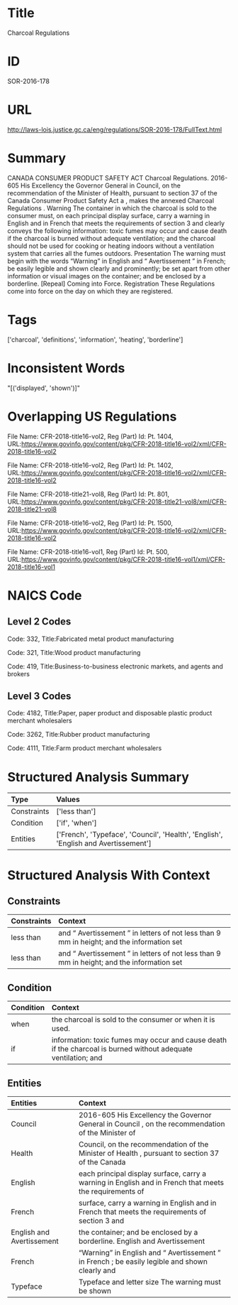 # Title
Charcoal Regulations


# ID
SOR-2016-178

# URL
http://laws-lois.justice.gc.ca/eng/regulations/SOR-2016-178/FullText.html


# Summary
CANADA CONSUMER PRODUCT SAFETY ACT Charcoal Regulations.
2016-605 His Excellency the Governor General in Council, on the recommendation of the Minister of Health, pursuant to section 37 of the  Canada Consumer Product Safety Act a , makes the annexed  Charcoal Regulations .
Warning The container in which the charcoal is sold to the consumer must, on each principal display surface, carry a warning in English and in French that meets the requirements of section 3 and clearly conveys the following information: toxic fumes may occur and cause death if the charcoal is burned without adequate ventilation; and the charcoal should not be used for cooking or heating indoors without a ventilation system that carries all the fumes outdoors.
Presentation The warning must begin with the words “Warning” in English and “ Avertissement ” in French; be easily legible and shown clearly and prominently; be set apart from other information or visual images on the container; and be enclosed by a borderline.
[Repeal] Coming into Force.
Registration These Regulations come into force on the day on which they are registered.


# Tags
['charcoal', 'definitions', 'information', 'heating', 'borderline']


# Inconsistent Words
"[('displayed', 'shown')]"


# Overlapping US Regulations
File Name: CFR-2018-title16-vol2, Reg (Part) Id: Pt. 1404, URL:https://www.govinfo.gov/content/pkg/CFR-2018-title16-vol2/xml/CFR-2018-title16-vol2

File Name: CFR-2018-title16-vol2, Reg (Part) Id: Pt. 1402, URL:https://www.govinfo.gov/content/pkg/CFR-2018-title16-vol2/xml/CFR-2018-title16-vol2

File Name: CFR-2018-title21-vol8, Reg (Part) Id: Pt. 801, URL:https://www.govinfo.gov/content/pkg/CFR-2018-title21-vol8/xml/CFR-2018-title21-vol8

File Name: CFR-2018-title16-vol2, Reg (Part) Id: Pt. 1500, URL:https://www.govinfo.gov/content/pkg/CFR-2018-title16-vol2/xml/CFR-2018-title16-vol2

File Name: CFR-2018-title16-vol1, Reg (Part) Id: Pt. 500, URL:https://www.govinfo.gov/content/pkg/CFR-2018-title16-vol1/xml/CFR-2018-title16-vol1




# NAICS Code
## Level 2 Codes
Code: 332, Title:Fabricated metal product manufacturing

Code: 321, Title:Wood product manufacturing

Code: 419, Title:Business-to-business electronic markets, and agents and brokers




## Level 3 Codes
Code: 4182, Title:Paper, paper product and disposable plastic product merchant wholesalers

Code: 3262, Title:Rubber product manufacturing

Code: 4111, Title:Farm product merchant wholesalers







# Structured Analysis Summary
| Type        | Values                                                                               |
|:------------|:-------------------------------------------------------------------------------------|
| Constraints | ['less than']                                                                        |
| Condition   | ['if', 'when']                                                                       |
| Entities    | ['French', 'Typeface', 'Council', 'Health', 'English', 'English and  Avertissement'] |


# Structured Analysis With Context
 


## Constraints
| Constraints   | Context                                                                                   |
|:--------------|:------------------------------------------------------------------------------------------|
| less than     | and “ Avertissement ” in letters of not less than 9 mm in height; and the information set |
| less than     | and “ Avertissement ” in letters of not less than 9 mm in height; and the information set |


## Condition
| Condition   | Context                                                                                                        |
|:------------|:---------------------------------------------------------------------------------------------------------------|
| when        | the charcoal is sold to the consumer or when  it is used.                                                      |
| if          | information: toxic fumes may occur and cause death if the charcoal is burned without adequate ventilation; and |


## Entities
| Entities                   | Context                                                                                                 |
|:---------------------------|:--------------------------------------------------------------------------------------------------------|
| Council                    | 2016-605 His Excellency the Governor General in  Council , on the recommendation of the Minister of     |
| Health                     | Council, on the recommendation of the Minister of Health , pursuant to section 37 of the Canada         |
| English                    | each principal display surface, carry a warning in English and in French that meets the requirements of |
| French                     | surface, carry a warning in English and in French that meets the requirements of section 3 and          |
| English and  Avertissement | the container; and be enclosed by a borderline. English and  Avertissement                              |
| French                     | “Warning” in English and “ Avertissement ” in French ; be easily legible and shown clearly and          |
| Typeface                   | Typeface and letter size The warning must be shown                                                      |


